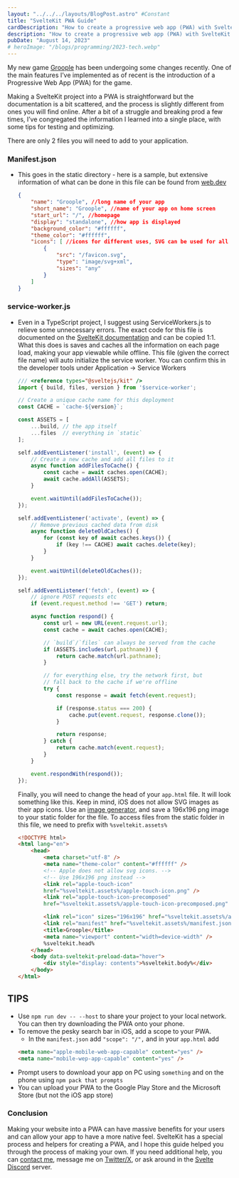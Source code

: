 ```yaml
---
layout: "../../../layouts/BlogPost.astro" #Constant
title: "SvelteKit PWA Guide"
cardDescription: "How to create a progressive web app (PWA) with SvelteKit"
description: "How to create a progressive web app (PWA) with SvelteKit. This goes over the files, file structure, and contents of the file in order to make a progressive web app. Using some built in helpers and my trial and error, creating a PWA in SvelteKit is really a trivial thing that can add a lot of value to your application."
pubDate: "August 14, 2023"
# heroImage: "/blogs/programming/2023-tech.webp"
---
```



My new game [Groople](https://groople.xyz) has been undergoing some changes recently. One of the main features I’ve implemented as of recent is the introduction of a Progressive Web App (PWA) for the game. 

Making a SvelteKit project into a PWA is straightforward but the documentation is a bit scattered, and the process is slightly different from ones you will find online. After a bit of a struggle and breaking prod a few times, I’ve congregated the information I learned into a single place, with some tips for testing and optimizing. 

There are only 2 files you will need to add to your application. 

### Manifest.json
- This goes in the static directory - here is a sample, but extensive information of what can be done in this file can be found from [web.dev](http://web.dev)
    
    ```json
    {
        "name": "Groople", //long name of your app
        "short_name": "Groople", //name of your app on home screen
        "start_url": "/", //homepage
        "display": "standalone", //how app is displayed
        "background_color": "#ffffff",
        "theme_color": "#ffffff",
        "icons": [ //icons for different uses, SVG can be used for all
            {
                "src": "/favicon.svg",
                "type": "image/svg+xml",
                "sizes": "any"
            }
        ]
    }
    ```
    
### service-worker.js
- Even in a TypeScript project, I suggest using ServiceWorkers.js to relieve some unnecessary errors. The exact code for this file is documented on the [SvelteKit documentation](https://kit.svelte.dev/docs/service-workers) and can be copied 1:1. What this does is saves and caches all the information on each page load, making your app viewable while offline. This file (given the correct file name) will auto initialize the service worker. You can confirm this in the developer tools under Application -> Service Workers
    
    ```javascript
    /// <reference types="@sveltejs/kit" />
    import { build, files, version } from '$service-worker';
    
    // Create a unique cache name for this deployment
    const CACHE = `cache-${version}`;
    
    const ASSETS = [
        ...build, // the app itself
        ...files  // everything in `static`
    ];
    
    self.addEventListener('install', (event) => {
        // Create a new cache and add all files to it
        async function addFilesToCache() {
            const cache = await caches.open(CACHE);
            await cache.addAll(ASSETS);
        }
    
        event.waitUntil(addFilesToCache());
    });
    
    self.addEventListener('activate', (event) => {
        // Remove previous cached data from disk
        async function deleteOldCaches() {
            for (const key of await caches.keys()) {
                if (key !== CACHE) await caches.delete(key);
            }
        }
    
        event.waitUntil(deleteOldCaches());
    });
    
    self.addEventListener('fetch', (event) => {
        // ignore POST requests etc
        if (event.request.method !== 'GET') return;
    
        async function respond() {
            const url = new URL(event.request.url);
            const cache = await caches.open(CACHE);
    
            // `build`/`files` can always be served from the cache
            if (ASSETS.includes(url.pathname)) {
                return cache.match(url.pathname);
            }
    
            // for everything else, try the network first, but
            // fall back to the cache if we're offline
            try {
                const response = await fetch(event.request);
    
                if (response.status === 200) {
                    cache.put(event.request, response.clone());
                }
    
                return response;
            } catch {
                return cache.match(event.request);
            }
        }
    
        event.respondWith(respond());
    });
    ```
    
    Finally, you will need to change the head of your ```app.html``` file. It will look something like this. Keep in mind, iOS does not allow SVG images as their app icons. Use an [image generator](https://www.pwabuilder.com/imageGenerator), and save a 196x196 png image to your static folder for the file. To access files from the static folder in this file, we need to prefix with `%sveltekit.assets%` 

    ```html
    <!DOCTYPE html>
    <html lang="en">
        <head>
            <meta charset="utf-8" />
            <meta name="theme-color" content="#ffffff" />
            <!-- Apple does not allow svg icons. -->
            <!-- Use 196x196 png instead -->
            <link rel="apple-touch-icon"
            href="%sveltekit.assets%/apple-touch-icon.png" />
            <link rel="apple-touch-icon-precomposed" 
            href="%sveltekit.assets%/apple-touch-icon-precomposed.png" />

            <link rel="icon" sizes="196x196" href="%sveltekit.assets%/apple-touch-icon.png" />
            <link rel="manifest" href="%sveltekit.assets%/manifest.json" />
            <title>Groople</title>
            <meta name="viewport" content="width=device-width" />
            %sveltekit.head%
        </head>
        <body data-sveltekit-preload-data="hover">
            <div style="display: contents">%sveltekit.body%</div>
        </body>
    </html>
    ```
    
## TIPS

- Use `npm run dev -- --host` to share your project to your local network. You can then try downloading the PWA onto your phone.
- To remove the pesky search bar in iOS, add a scope to your PWA.
  - In the `manifest.json` add ```"scope": "/",``` and in your `app.html` add 
  ```html
  <meta name="apple-mobile-web-app-capable" content="yes" />
  <meta name="mobile-wep-app-capable" content="yes" />
  ```
- Prompt users to download your app on PC using `something` and on the phone using `npm pack that prompts`
- You can upload your PWA to the Google Play Store and the Microsoft Store (but not the iOS app store)


### Conclusion
Making your website into a PWA can have massive benefits for your users and can allow your app to have a more native feel. SvelteKit has a special process and helpers for creating a PWA, and I hope this guide helped you through the process of making your own. If you need additional help, you can [contact me](https://www.joemmalatesta.com/#contact), message me on [Twitter/X](https://twitter.com/_JoeMalatesta), or ask around in the [Svelte Discord](https://discord.gg/svelte) server.